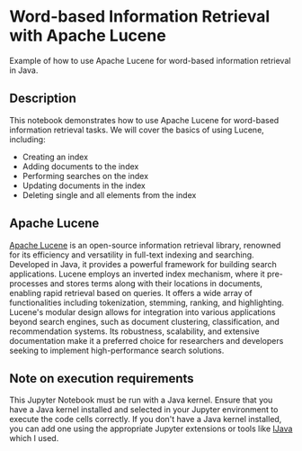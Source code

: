 # Word-based Information Retrieval with Apache Lucene
Example of how to use Apache Lucene for word-based information retrieval in Java.
<br/>
<h2>Description</h2>
This notebook demonstrates how to use Apache Lucene for word-based information retrieval tasks. We will cover the basics of using Lucene, including:

- Creating an index
- Adding documents to the index
- Performing searches on the index
- Updating documents in the index
- Deleting single and all elements from the index

<h2>Apache Lucene</h2>
<a href="https://lucene.apache.org/">Apache Lucene</a> is an open-source information retrieval library, renowned for its efficiency and versatility in full-text indexing and searching. Developed in Java, it provides a powerful framework for building search applications. Lucene employs an inverted index mechanism, where it pre-processes and stores terms along with their locations in documents, enabling rapid retrieval based on queries. It offers a wide array of functionalities including tokenization, stemming, ranking, and highlighting. Lucene's modular design allows for integration into various applications beyond search engines, such as document clustering, classification, and recommendation systems. Its robustness, scalability, and extensive documentation make it a preferred choice for researchers and developers seeking to implement high-performance search solutions.

<h2>Note on execution requirements</h2>
This Jupyter Notebook must be run with a Java kernel. Ensure that you have a Java kernel installed and selected in your Jupyter environment to execute the code cells correctly. If you don't have a Java kernel installed, you can add one using the appropriate Jupyter extensions or tools like <a href="https://github.com/SpencerPark/IJava">IJava</a> which I used.
